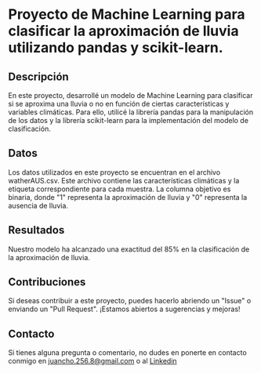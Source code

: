 # Proyecto de Machine Learning para clasificar la aproximación de lluvia utilizando pandas y scikit-learn.


## Descripción
En este proyecto, desarrollé un modelo de Machine Learning para clasificar si se aproxima una lluvia o no en función de ciertas características y variables climáticas. Para ello, utilicé la librería pandas para la manipulación de los datos y la librería scikit-learn para la implementación del modelo de clasificación.

## Datos
Los datos utilizados en este proyecto se encuentran en el archivo watherAUS.csv. Este archivo contiene las características climáticas y la etiqueta correspondiente para cada muestra. La columna objetivo es binaria, donde "1" representa la aproximación de lluvia y "0" representa la ausencia de lluvia.

## Resultados
Nuestro modelo ha alcanzado una exactitud del 85% en la clasificación de la aproximación de lluvia.

## Contribuciones
Si deseas contribuir a este proyecto, puedes hacerlo abriendo un "Issue" o enviando un "Pull Request". ¡Estamos abiertos a sugerencias y mejoras!

## Contacto
Si tienes alguna pregunta o comentario, no dudes en ponerte en contacto conmigo en juancho.256.8@gmail.com o al [Linkedin](https://www.linkedin.com/in/juan-manuel-rossi-77b578264)
